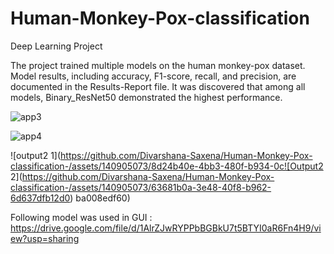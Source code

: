 # Human-Monkey-Pox-classification
Deep Learning Project

The project trained multiple models on the human monkey-pox dataset. Model results, including accuracy, F1-score, recall, and precision, are documented in the Results-Report file. It was discovered that among all models, Binary_ResNet50 demonstrated the highest performance.



![app3](https://github.com/Divarshana-Saxena/Human-Monkey-Pox-classification-/assets/140905073/584e2a55-2c9d-48fe-a4b7-bbf953bc12bd)

![app4](https://github.com/Divarshana-Saxena/Human-Monkey-Pox-classification-/assets/140905073/34ed0d65-5531-4dd3-bc7e-6e44d4dade64)

![output2 1](https://github.com/Divarshana-Saxena/Human-Monkey-Pox-classification-/assets/140905073/8d24b40e-4bb3-480f-b934-0c![Output2 2](https://github.com/Divarshana-Saxena/Human-Monkey-Pox-classification-/assets/140905073/63681b0a-3e48-40f8-b962-6d637dfb12d0)
ba008edf60)

Following model was used in GUI : https://drive.google.com/file/d/1AlrZJwRYPPbBGBkU7t5BTYI0aR6Fn4H9/view?usp=sharing
